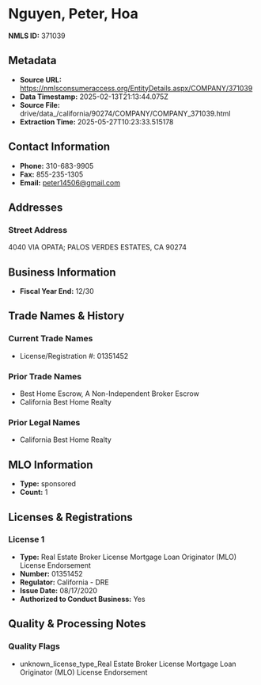 # Nguyen, Peter, Hoa

**NMLS ID:** 371039

## Metadata
- **Source URL:** https://nmlsconsumeraccess.org/EntityDetails.aspx/COMPANY/371039
- **Data Timestamp:** 2025-02-13T21:13:44.075Z
- **Source File:** drive/data_/california/90274/COMPANY/COMPANY_371039.html
- **Extraction Time:** 2025-05-27T10:23:33.515178

## Contact Information
- **Phone:** 310-683-9905
- **Fax:** 855-235-1305
- **Email:** peter14506@gmail.com

## Addresses
### Street Address
4040 VIA OPATA; PALOS VERDES ESTATES, CA 90274

## Business Information
- **Fiscal Year End:** 12/30

## Trade Names & History
### Current Trade Names
- License/Registration #: 01351452

### Prior Trade Names
- Best Home Escrow, A Non-Independent Broker Escrow
- California Best Home Realty

### Prior Legal Names
- California Best Home Realty

## MLO Information
- **Type:** sponsored
- **Count:** 1

## Licenses & Registrations

### License 1
- **Type:** Real Estate Broker License Mortgage Loan Originator (MLO) License Endorsement
- **Number:** 01351452
- **Regulator:** California - DRE
- **Issue Date:** 08/17/2020
- **Authorized to Conduct Business:** Yes

## Quality & Processing Notes
### Quality Flags
- unknown_license_type_Real Estate Broker License Mortgage Loan Originator (MLO) License Endorsement
